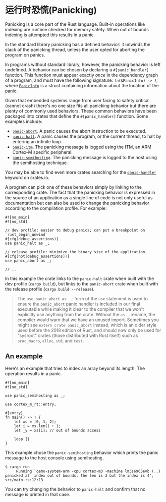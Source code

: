 # 运行时恐慌(Panicking)

Panicking is a core part of the Rust language. Built-in operations like indexing
are runtime checked for memory safety. When out of bounds indexing is attempted
this results in a panic.

In the standard library panicking has a defined behavior: it unwinds the stack
of the panicking thread, unless the user opted for aborting the program on
panics.

In programs without standard library, however, the panicking behavior is left
undefined. A behavior can be chosen by declaring a `#[panic_handler]` function.
This function must appear exactly *once* in the dependency graph of a program,
and must have the following signature: `fn(&PanicInfo) -> !`, where [`PanicInfo`]
is a struct containing information about the location of the panic.

[`PanicInfo`]: https://doc.rust-lang.org/core/panic/struct.PanicInfo.html

Given that embedded systems range from user facing to safety critical (cannot
crash) there's no one size fits all panicking behavior but there are plenty of
commonly used behaviors. These common behaviors have been packaged into crates
that define the `#[panic_handler]` function. Some examples include:

- [`panic-abort`]. A panic causes the abort instruction to be executed.
- [`panic-halt`]. A panic causes the program, or the current thread, to halt by
  entering an infinite loop.
- [`panic-itm`]. The panicking message is logged using the ITM, an ARM Cortex-M
  specific peripheral.
- [`panic-semihosting`]. The panicking message is logged to the host using the
  semihosting technique.

[`panic-abort`]: https://crates.io/crates/panic-abort
[`panic-halt`]: https://crates.io/crates/panic-halt
[`panic-itm`]: https://crates.io/crates/panic-itm
[`panic-semihosting`]: https://crates.io/crates/panic-semihosting

You may be able to find even more crates searching for the [`panic-handler`]
keyword on crates.io.

[`panic-handler`]: https://crates.io/keywords/panic-handler

A program can pick one of these behaviors simply by linking to the corresponding
crate. The fact that the panicking behavior is expressed in the source of
an application as a single line of code is not only useful as documentation but
can also be used to change the panicking behavior according to the compilation
profile. For example:

``` rust,ignore
#![no_main]
#![no_std]

// dev profile: easier to debug panics; can put a breakpoint on `rust_begin_unwind`
#[cfg(debug_assertions)]
use panic_halt as _;

// release profile: minimize the binary size of the application
#[cfg(not(debug_assertions))]
use panic_abort as _;

// ..
```

In this example the crate links to the `panic-halt` crate when built with the
dev profile (`cargo build`), but links to the `panic-abort` crate when built
with the release profile (`cargo build --release`).

> The `use panic_abort as _;` form of the `use` statement is used to ensure the `panic_abort` panic handler is
> included in our final executable while making it clear to the compiler that we won't explicitly use anything from
> the crate. Without the `as _` rename, the compiler would warn that we have an unused import.
> Sometimes you might see `extern crate panic_abort` instead, which is an older style used before the
> 2018 edition of Rust, and should now only be used for "sysroot" crates (those distributed with Rust itself) such
> as `proc_macro`, `alloc`, `std`, and `test`.

## An example

Here's an example that tries to index an array beyond its length. The operation
results in a panic.

```rust,ignore
#![no_main]
#![no_std]

use panic_semihosting as _;

use cortex_m_rt::entry;

#[entry]
fn main() -> ! {
    let xs = [0, 1, 2];
    let i = xs.len() + 1;
    let _y = xs[i]; // out of bounds access

    loop {}
}
```

This example chose the `panic-semihosting` behavior which prints the panic
message to the host console using semihosting.

``` text
$ cargo run
     Running `qemu-system-arm -cpu cortex-m3 -machine lm3s6965evb (..)
panicked at 'index out of bounds: the len is 3 but the index is 4', src/main.rs:12:13
```

You can try changing the behavior to `panic-halt` and confirm that no message is
printed in that case.
